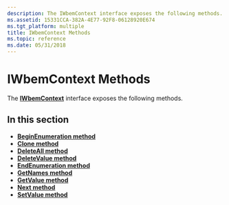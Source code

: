 ```yaml
---
description: The IWbemContext interface exposes the following methods.
ms.assetid: 15331CCA-382A-4E77-92F8-06128920E674
ms.tgt_platform: multiple
title: IWbemContext Methods
ms.topic: reference
ms.date: 05/31/2018
---
```


# IWbemContext Methods

The [**IWbemContext**](/windows/desktop/api/WbemCli/nn-wbemcli-iwbemcontext) interface exposes the following methods.

## In this section

-   [**BeginEnumeration method**](/windows/desktop/api/WbemCli/nf-wbemcli-iwbemcontext-beginenumeration)
-   [**Clone method**](/windows/desktop/api/WbemCli/nf-wbemcli-iwbemcontext-clone)
-   [**DeleteAll method**](/windows/desktop/api/WbemCli/nf-wbemcli-iwbemcontext-deleteall)
-   [**DeleteValue method**](/windows/desktop/api/WbemCli/nf-wbemcli-iwbemcontext-deletevalue)
-   [**EndEnumeration method**](/windows/desktop/api/WbemCli/nf-wbemcli-iwbemcontext-endenumeration)
-   [**GetNames method**](/windows/desktop/api/WbemCli/nf-wbemcli-iwbemcontext-getnames)
-   [**GetValue method**](/windows/desktop/api/WbemCli/nf-wbemcli-iwbemcontext-getvalue)
-   [**Next method**](/windows/desktop/api/WbemCli/nf-wbemcli-iwbemcontext-next)
-   [**SetValue method**](/windows/desktop/api/WbemCli/nf-wbemcli-iwbemcontext-setvalue)

 

 



